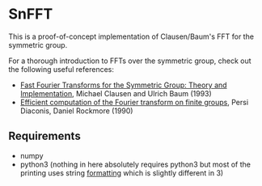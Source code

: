 SnFFT
===

This is a proof-of-concept implementation of Clausen/Baum's FFT for the symmetric group.

For a thorough introduction to FFTs over the symmetric group, check out the following useful references:
* [Fast Fourier Transforms for the Symmetric Group: Theory and Implementation](http://www.ams.org/journals/mcom/1993-61-204/S0025-5718-1993-1192969-X/S0025-5718-1993-1192969-X.pdf), Michael Clausen and Ulrich Baum (1993)
* [Efficient computation of the Fourier transform on finite groups](https://www.researchgate.net/publication/303494890_Efficient_computation_of_the_Fourier_transform_on_finite_groups), Persi Diaconis, Daniel Rockmore (1990)

## Requirements
* numpy
* python3 (nothing in here absolutely requires python3 but most of the printing uses string [formatting](https://docs.python.org/3.5/library/functions.html#format) which is slightly different in 3)
